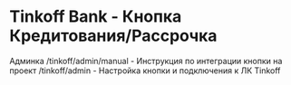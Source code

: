 # Tinkoff Bank - Кнопка Кредитования/Рассрочка
Админка 
/tinkoff/admin/manual - Инструкция по интеграции кнопки на проект
/tinkoff/admin - Настройка кнопки и подключения к ЛК Tinkoff

